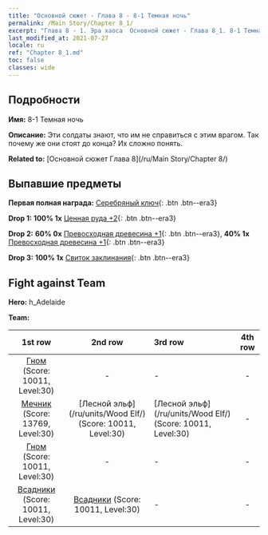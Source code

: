 ```yaml
---
title: "Основной сюжет - Глава 8 - 8-1 Темная ночь"
permalink: /Main Story/Chapter 8_1/
excerpt: "Глава 8 - 1. Эра хаоса  Основной сюжет - Глава 8_1. 8-1 Темная ночь"
last_modified_at: 2021-07-27
locale: ru
ref: "Chapter 8_1.md"
toc: false
classes: wide
---
```


## Подробности

 **Имя:** 8-1 Темная ночь

 **Описание:** Эти солдаты знают, что им не справиться с этим врагом. Так почему же они стоят до конца? Их сложно понять.

 **Related to:** [Основной сюжет Глава 8](/ru/Main Story/Chapter 8/)

## Выпавшие предметы

 **Первая полная награда:** [Серебряный ключ](/ItemsRU/con_693/){: .btn .btn--era3}

 **Drop 1:** **100% 1x** [Ценная руда +2](/ItemsRU/mat_26/){: .btn .btn--era3}

 **Drop 2:** **60% 0x** [Превосходная древесина +1](/ItemsRU/mat_20/){: .btn .btn--era3}, **40% 1x** [Превосходная древесина +1](/ItemsRU/mat_20/){: .btn .btn--era3}

 **Drop 3:** **100% 1x** [Свиток заклинания](/ItemsRU/con_694/){: .btn .btn--era3}


## Fight against Team
 **Hero:** h_Adelaide

 **Team:**


  | 1st row | 2nd row | 3rd row | 4th row |
  |:----:|:----:|:----|:----:|
  | [Гном](/ru/units/Dwarf/) (Score: 10011, Level:30)  | - | - | - |
  | [Мечник](/ru/units/Swordsman/) (Score: 13769, Level:30)  | [Лесной эльф](/ru/units/Wood Elf/) (Score: 10011, Level:30)  | [Лесной эльф](/ru/units/Wood Elf/) (Score: 10011, Level:30)  | - |
  | [Гном](/ru/units/Dwarf/) (Score: 10011, Level:30)  | - | - | - |
  | [Всадники](/ru/units/Cavalier/) (Score: 10011, Level:30)  | [Всадники](/ru/units/Cavalier/) (Score: 10011, Level:30)  | - | - |


